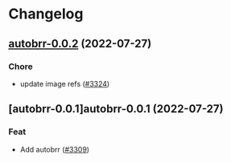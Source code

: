 # Changelog



## [autobrr-0.0.2](https://github.com/truecharts/apps/compare/autobrr-0.0.1...autobrr-0.0.2) (2022-07-27)

### Chore

- update image refs ([#3324](https://github.com/truecharts/apps/issues/3324))




## [autobrr-0.0.1]autobrr-0.0.1 (2022-07-27)

### Feat

- Add autobrr ([#3309](https://github.com/truecharts/apps/issues/3309))
